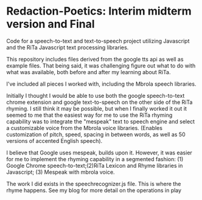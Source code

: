 Redaction-Poetics: Interim midterm version and Final
=================

Code for a speech-to-text and text-to-speech project utilizing Javascript and the RiTa Javascript text processing libraries. 

This repository includes files derived from the google tts api as well as example files. That being said, it was challenging figure out what to do with what was available, both before and after my learning about RiTa.  

I've included all pieces I worked with, including the Mbrola speech libraries.  

Initially I thought I would be able to use both the google speech-to-text chrome extension and google text-to-speech on the other side of the RiTa rhyming.  I still think it may be possible, but when I finally worked it out it seemed to me that the easiest way for me to use the RiTa rhyming capability was to integrate the "mespeak" text to speech engine and select a customizable voice from the Mbrola voice libraries. (Enables customization of pitch, speed, spacing in between words, as well as 50 versions of accented English speech). 

I believe that Google uses mespeak, builds upon it.  However, it was easier for me to implement the rhyming capability in a segmented fashion: (1) Google Chrome speech-to-text;(2)RiTa Lexicon and Rhyme libraries in Javascript; (3) Mespeak with mbrola voice.  

The work I did exists in the speechrecognizer.js file.  This is where the rhyme happens.  See my blog for more detail on the operations in play




